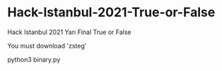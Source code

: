# Hack-Istanbul-2021-True-or-False

Hack Istanbul 2021 Yarı Final True or False

You must download 'zsteg'

python3 binary.py
